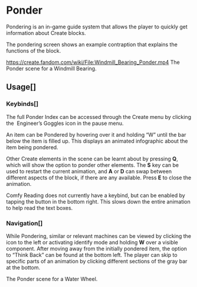# Ponder

Pondering is an in-game guide system that allows the player to quickly get information about Create blocks.

The pondering screen shows an example contraption that explains the functions of the block.

https://create.fandom.com/wiki/File:Windmill_Bearing_Ponder.mp4 The Ponder scene for a Windmill Bearing.

## Usage[]

### Keybinds[]

The full Ponder Index can be accessed through the Create menu by clicking the  Engineer’s Goggles icon in the pause menu.

An item can be Pondered by hovering over it and holding “W” until the bar below the item is filled up. This displays an animated infographic about the item being pondered.

Other Create elements in the scene can be learnt about by pressing **Q**, which will show the option to ponder other elements. The **S** key can be used to restart the current animation, and **A** or **D** can swap between different aspects of the block, if there are any available. Press **E** to close the animation.

Comfy Reading does not currently have a keybind, but can be enabled by tapping the button in the bottom right. This slows down the entire animation to help read the text boxes.

### Navigation[]

While Pondering, similar or relevant machines can be viewed by clicking the icon to the left or activating identify mode and holding **W** over a visible component. After moving away from the initially pondered item, the option to “Think Back” can be found at the bottom left. The player can skip to specific parts of an animation by clicking different sections of the gray bar at the bottom.

The Ponder scene for a Water Wheel.